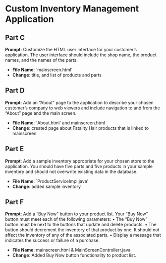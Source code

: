 # Custom Inventory Management Application

## Part C
**Prompt**: Customize the HTML user interface for your customer’s application. The user interface should include the shop name, the product names, and the names of the parts.
- **File Name**: `mainscreen.html'
- **Change**: title, and list of products and parts

## Part D
**Prompt**: Add an “About” page to the application to describe your chosen customer’s company to web viewers and include navigation to and from the “About” page and the main screen.
- **File Name**: `About.html' and mainscreen.html
- **Change**: created page about Fatality Hair products that is linked to mainscreen 

## Part E
**Prompt**: Add a sample inventory appropriate for your chosen store to the application. You should have five parts and five products in your sample inventory and should not overwrite existing data in the database.
- **File Name**: `ProductServiceImpl.java'
- **Change**: added sample inventory 

## Part F
**Prompt**: Add a “Buy Now” button to your product list. Your “Buy Now” button must meet each of the following parameters:
•  The “Buy Now” button must be next to the buttons that update and delete products.
•  The button should decrement the inventory of that product by one. It should not affect the inventory of any of the associated parts.
•  Display a message that indicates the success or failure of a purchase.
- **File Name**: mainscreen.html & MainScreenControllerr.java
- **Change**: Added Buy Now button functionality to product list.


